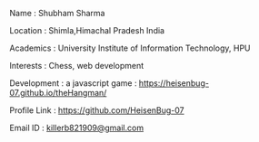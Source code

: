 Name : Shubham Sharma

Location : Shimla,Himachal Pradesh India

Academics : University Institute of Information Technology, HPU 

Interests : Chess, web development

Development : a javascript game :  https://heisenbug-07.github.io/theHangman/   

Profile Link : https://github.com/HeisenBug-07

Email ID : killerb821909@gmail.com
